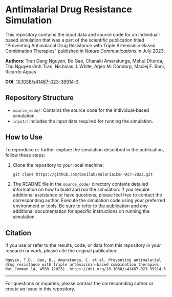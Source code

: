 # Antimalarial Drug Resistance Simulation

This repository contains the input data and source code for an individual-based simulation that was a part of the scientific publication titled "Preventing Antimalarial Drug Resistance with Triple Artemisinin-Based Combination Therapies" published in *Nature Communications* in July 2023.

**Authors**: Tran Dang Nguyen, Bo Gao, Chanaki Amaratunga, Mehul Dhorda, Thu Nguyen-Anh Tran, Nicholas J. White, Arjen M. Dondorp, Maciej F. Boni, Ricardo Aguas

**DOI**: [10.1038/s41467-023-39914-3](https://doi.org/10.1038/s41467-023-39914-3)

## Repository Structure

- `source_code/`: Contains the source code for the individual-based simulation.
- `input/`: Includes the input data required for running the simulation.

## How to Use

To reproduce or further explore the simulation described in the publication, follow these steps:

1. Clone the repository to your local machine:

   ```bash
   git clone https://github.com/bonilab/malariaibm-TACT-2023.git
   ```

2. The README file in the `source_code/` directory contains detailed information on how to build and run the simulation. If you require additional assistance or have questions, please feel free to contact the corresponding author. Execute the simulation code using your preferred environment or tools. Be sure to refer to the publication and any additional documentation for specific instructions on running the simulation.

## Citation

If you use or refer to the results, code, or data from this repository in your research or work, please cite the original publication:

```
Nguyen, T.D., Gao, B., Amaratunga, C. et al. Preventing antimalarial drug resistance with triple artemisinin-based combination therapies. Nat Commun 14, 4568 (2023). https://doi.org/10.1038/s41467-023-39914-3
```

---

For questions or inquiries, please contact the corresponding author or create an issue in this repository.
